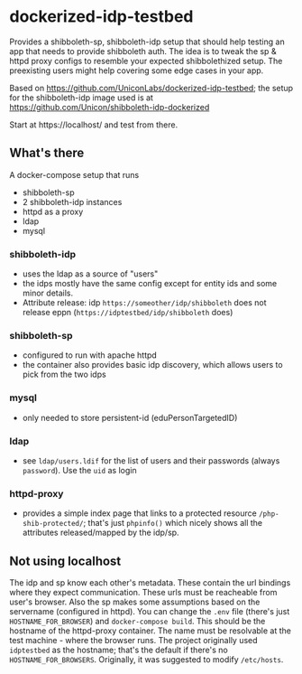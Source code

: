 # dockerized-idp-testbed

Provides a shibboleth-sp, shibboleth-idp setup that should help testing an app that needs to provide shibboleth auth. The idea is to tweak the sp & httpd proxy configs to resemble your expected shibbolethized setup. The preexisting users might help covering some edge cases in your app.

Based on https://github.com/UniconLabs/dockerized-idp-testbed; the setup for the shibboleth-idp image used is at https://github.com/Unicon/shibboleth-idp-dockerized

Start at https://localhost/ and test from there.


## What's there
A docker-compose setup that runs
 - shibboleth-sp
 - 2 shibboleth-idp instances
 - httpd as a proxy
 - ldap
 - mysql

### shibboleth-idp
- uses the ldap as a source of "users"
- the idps mostly have the same config except for entity ids and some minor details.
- Attribute release: idp `https://someother/idp/shibboleth` does not release eppn (`https://idptestbed/idp/shibboleth` does)

### shibboleth-sp
- configured to run with apache httpd
- the container also provides basic idp discovery, which allows users to pick from the two idps

### mysql
- only needed to store persistent-id (eduPersonTargetedID)

### ldap
- see `ldap/users.ldif` for the list of users and their passwords (always `password`). Use the `uid` as login

### httpd-proxy
- provides a simple index page that links to a protected resource `/php-shib-protected/`; that's just `phpinfo()` which nicely shows all the attributes released/mapped by the idp/sp.

## Not using localhost
The idp and sp know each other's metadata. These contain the url bindings where they expect communication. These urls must be reacheable from user's browser. Also the sp makes some assumptions based on the servername (configured in httpd).
You can change the `.env` file (there's just `HOSTNAME_FOR_BROWSER`) and `docker-compose build`. This should be the hostname of the httpd-proxy container. The name must be resolvable at the test machine - where the browser runs. The project originally used `idptestbed` as the hostname; that's the default if there's no `HOSTNAME_FOR_BROWSERS`. Originally, it was suggested to modify `/etc/hosts`.

